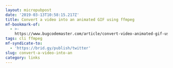```yaml
---
layout: micropubpost
date: '2019-03-13T10:58:15.217Z'
title: Convert a video into an animated GIF using ffmpeg
mf-bookmark-of:
  - >-
    https://www.bugcodemaster.com/article/convert-video-animated-gif-using-ffmpeg
tags: cli ffmpeg
mf-syndicate-to:
  - 'https://brid.gy/publish/twitter'
slug: convert-a-video-into-an
category: links
---
```

